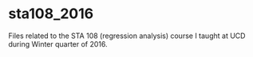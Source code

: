 # sta108_2016
Files related to the STA 108 (regression analysis) course I taught at UCD during Winter quarter of 2016.
